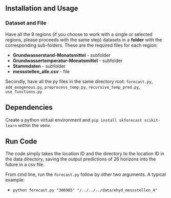 ## Installation and Usage

### Dataset and File

Have all the 9 regions (if you choose to work with a single or selected regions, please proceeds with the same step) datasets in a **folder** with the corresponding sub-folders. These are the required files for each region:

- **Grundwasserstand-Monatsmittel** - subfolder
- **Grundwassertemperatur-Monatsmittel** - subfolder
- **Stammdaten** - subfolder
- **messstellen_alle.csv** - file

Secondly, have all the py files in the same directory root: `forecast.py`, `add_exogenous.py`, `preprocess_temp.py`, `recursive_temp_pred.py`, `use_functions.py`

## Dependencies

Create a python virtual environment and `pip install skforecast scikit-learn` within the venv.

## Run Code

The code simply takes the location ID and the directory to the location ID in the data directory, saving the output predictions of 26 horizons into the future in a csv file.

From cmd line, run the `forecast.py` follow by other two arguments.
A typical example:

- `python forecast.py "306985" "/../../../data/ehyd_messstellen_4"`
